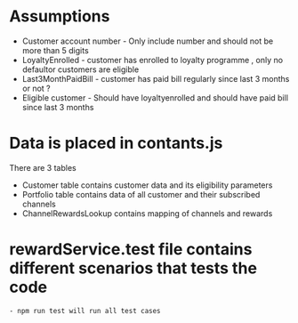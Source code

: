# Assumptions
* Customer account number - Only include number and should not be more than 5 digits
* LoyaltyEnrolled - customer has enrolled to loyalty programme , only no defaultor customers are eligible
* Last3MonthPaidBill - customer has paid bill regularly since last 3 months or not ?
* Eligible customer - Should have loyaltyenrolled and should have paid bill since last 3 months

# Data is placed in contants.js
There are 3 tables
* Customer table contains customer data and its eligibility parameters
* Portfolio table contains data of all customer and their subscribed channels
* ChannelRewardsLookup contains mapping of channels and rewards

# rewardService.test file contains different scenarios that tests the code
    - npm run test will run all test cases